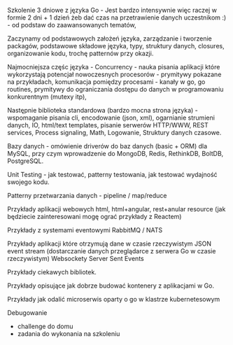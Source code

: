 Szkolenie 3 dniowe z języka Go - Jest bardzo intensywnie więc raczej w formie 
2 dni + 1 dzień żeb dać czas na przetrawienie danych uczestnikom :) - od podstaw do zaawansowanych tematów, 

Zaczynamy od podstawowych założeń języka, zarządzanie i tworzenie packagów,
podstawowe składowe języka, typy, struktury danych, closures, organizowanie kodu,
trochę patternów przy okazji. 

Najmocniejsza częśc języka - Concurrency - nauka pisania aplikacji które wykorzystają 
potencjał nowoczesnych procesorów - prymitywy pokazane na przykładach, 
komunikacja pomiędzy procesami - kanały w go, 
go routines, prymitywy do ograniczania dostępu do danych w programowaniu konkurentnym (mutexy itp), 

Następnie biblioteka standardowa (bardzo mocna strona języka) - wspomaganie 
pisania cli, encodowanie (json, xml), ogarnianie strumieni danych, IO, html/text templates, 
pisanie serwerów HTTP/WWW, REST services, Process signaling, Math, Logowanie, Struktury danych czasowe. 

Bazy danych - omówienie driverów do baz danych (basic + ORM) dla MySQL, przy czym wprowadzenie do MongoDB, 
Redis, RethinkDB, BoltDB, PostgreSQL. 

Unit Testing - jak testować, patterny testowania, jak testować wydajność swojego kodu.

Patterny przetwarzania danych - pipeline / map/reduce

Przykłady aplikacji webowych html, html+angular, 
rest+anular resource (jak będziecie zainteresowani mogę ograć przykłady z Reactem)

Przykłady z systemami eventowymi RabbitMQ / NATS

Przykłady aplikacji które otrzymują dane w czasie rzeczywistym 
JSON event stream (dostarczanie danych przeglądarce z serwera Go w czasie rzeczywistym)
Websockety 
Server Sent Events

Przykłady ciekawych bibliotek. 

Przykłady opisujące jak dobrze budować kontenery z aplikacjami w Go.

Przykłady jak odalić microserwis oparty o go w klastrze kubernetesowym 

Debugowanie 

+ challenge do domu 
+ zadania do wykonania na szkoleniu 
